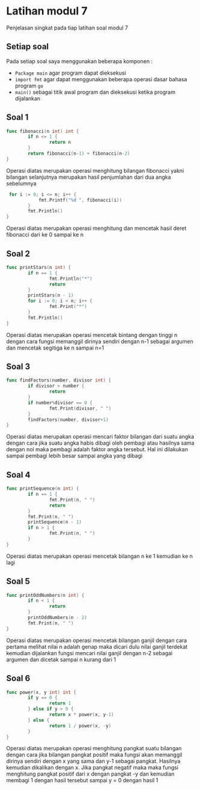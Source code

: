 # Latihan modul 7
Penjelasan singkat pada tiap latihan soal modul 7

## Setiap soal
Pada setiap soal saya menggunakan beberapa komponen :
- `Package main` agar program dapat dieksekusi
- `import fmt` agar dapat menggunakan beberapa operasi dasar bahasa program `go`
- `main()` sebagai titik awal program dan dieksekusi ketika program dijalankan

## Soal 1
```go
func fibonacci(n int) int {
        if n <= 1 {
                return n
        }
        return fibonacci(n-1) + fibonacci(n-2)
}
```
Operasi diatas merupakan operasi menghitung bilangan fibonacci yakni bilangan selanjutnya merupakan hasil penjumlahan dari dua angka sebelumnya

```go
 for i := 0; i <= n; i++ {
            fmt.Printf("%d ", fibonacci(i))
        }
        fmt.Println()
}
```
Operasi diatas merupakan operasi menghitung dan mencetak hasil deret fibonacci dari ke 0 sampai ke n

## Soal 2
```go
func printStars(n int) {
        if n == 1 {
                fmt.Println("*")
                return
        }
        printStars(n - 1)
        for i := 0; i < n; i++ {
                fmt.Print("*")
        }
        fmt.Println()
}


```
Operasi diatas merupakan operasi mencetak bintang dengan tinggi n dengan cara fungsi memanggil dirinya sendiri dengan n-1 sebagai argumen dan mencetak segitiga ke n sampai n=1

## Soal 3
```go
func findFactors(number, divisor int) {
        if divisor > number {
                return
        }
        if number%divisor == 0 {
                fmt.Print(divisor, " ")
        }
        findFactors(number, divisor+1)
}
```
Operasi diatas merupakan operasi mencari faktor bilangan dari suatu angka dengan cara jika suatu angka habis dibagi oleh pembagi atau hasilnya sama dengan nol maka pembagi adalah faktor angka tersebut. Hal ini dilakukan sampai pembagi lebih besar sampai angka yang dibagi

## Soal 4
```go
func printSequence(n int) {
        if n == 1 {
                fmt.Print(n, " ")
                return
        }
        fmt.Print(n, " ")
        printSequence(n - 1)
        if n > 1 {
                fmt.Print(n, " ")
        }
}
```
Operasi diatas merupakan operasi mencetak bilangan n ke 1 kemudian ke n lagi

## Soal 5
```go
func printOddNumbers(n int) {
        if n < 1 {
                return
        }
        printOddNumbers(n - 2)
        fmt.Print(n, " ")
}
```
Operasi diatas merupakan operasi mencetak bilangan ganjil dengan cara pertama melihat nilai n adalah genap maka dicari dulu nilai ganjil terdekat kemudian dijalankan fungsi mencari nilai ganjil dengan n-2 sebagai argumen dan dicetak sampai n kurang dari 1

## Soal 6
```go
func power(x, y int) int {
        if y == 0 {
                return 1
        } else if y > 0 {
                return x * power(x, y-1)
        } else {
                return 1 / power(x, -y)
        }
}
```
Operasi diatas merupakan operasi menghitung pangkat suatu bilangan dengan cara jika bilangan pangkat positif maka fungsi akan memanggil dirinya sendiri dengan x yang sama dan y-1 sebagai pangkat. Hasilnya kemudian dikalikan dengan x. Jika pangkat negatif maka maka fungsi menghitung pangkat positif dari x dengan pangkat -y dan kemudian membagi 1 dengan hasil tersebut sampai y = 0 dengan hasil 1
